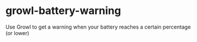 # growl-battery-warning
Use Growl to get a warning when your battery reaches a certain percentage (or lower)
